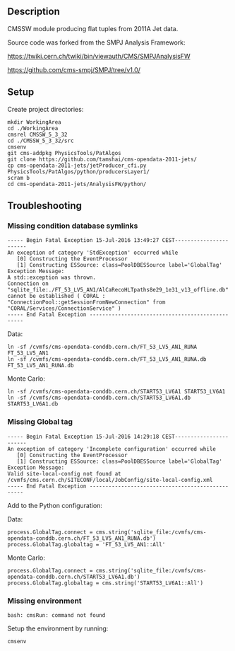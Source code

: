 ## Description
CMSSW module producing flat tuples from 2011A Jet data.

Source code was forked from the SMPJ Analysis Framework:

https://twiki.cern.ch/twiki/bin/viewauth/CMS/SMPJAnalysisFW

https://github.com/cms-smpj/SMPJ/tree/v1.0/

## Setup

Create project directories:
```
mkdir WorkingArea
cd ./WorkingArea
cmsrel CMSSW_5_3_32
cd ./CMSSW_5_3_32/src
cmsenv
git cms-addpkg PhysicsTools/PatAlgos
git clone https://github.com/tamshai/cms-opendata-2011-jets/
cp cms-opendata-2011-jets/jetProducer_cfi.py PhysicsTools/PatAlgos/python/producersLayer1/
scram b
cd cms-opendata-2011-jets/AnalysisFW/python/

```

## Troubleshooting

### Missing condition database symlinks

```
----- Begin Fatal Exception 15-Jul-2016 13:49:27 CEST-----------------------
An exception of category 'StdException' occurred while
   [0] Constructing the EventProcessor
   [1] Constructing ESSource: class=PoolDBESSource label='GlobalTag'
Exception Message:
A std::exception was thrown.
Connection on "sqlite_file:./FT_53_LV5_AN1/AlCaRecoHLTpaths8e29_1e31_v13_offline.db" cannot be established ( CORAL : "ConnectionPool::getSessionFromNewConnection" from "CORAL/Services/ConnectionService" )
----- End Fatal Exception -------------------------------------------------
```

Data:

    ln -sf /cvmfs/cms-opendata-conddb.cern.ch/FT_53_LV5_AN1_RUNA FT_53_LV5_AN1 
    ln -sf /cvmfs/cms-opendata-conddb.cern.ch/FT_53_LV5_AN1_RUNA.db FT_53_LV5_AN1_RUNA.db

Monte Carlo:

    ln -sf /cvmfs/cms-opendata-conddb.cern.ch/START53_LV6A1 START53_LV6A1
    ln -sf /cvmfs/cms-opendata-conddb.cern.ch/START53_LV6A1.db START53_LV6A1.db


### Missing Global tag

```
----- Begin Fatal Exception 15-Jul-2016 14:29:18 CEST-----------------------
An exception of category 'Incomplete configuration' occurred while
   [0] Constructing the EventProcessor
   [1] Constructing ESSource: class=PoolDBESSource label='GlobalTag'
Exception Message:
Valid site-local-config not found at /cvmfs/cms.cern.ch/SITECONF/local/JobConfig/site-local-config.xml
----- End Fatal Exception -------------------------------------------------
```

Add to the Python configuration:

Data:

    process.GlobalTag.connect = cms.string('sqlite_file:/cvmfs/cms-opendata-conddb.cern.ch/FT_53_LV5_AN1_RUNA.db')
    process.GlobalTag.globaltag = 'FT_53_LV5_AN1::All'

Monte Carlo:

    process.GlobalTag.connect = cms.string('sqlite_file:/cvmfs/cms-opendata-conddb.cern.ch/START53_LV6A1.db')    
    process.GlobalTag.globaltag = cms.string('START53_LV6A1::All')


### Missing environment

    bash: cmsRun: command not found

Setup the environment by running:
    
    cmsenv

